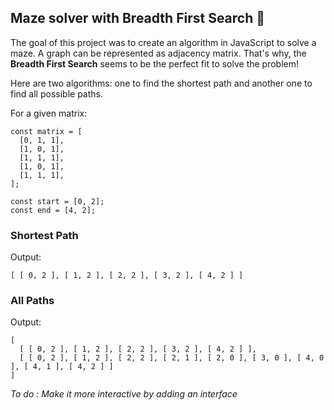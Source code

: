 ## Maze solver with Breadth First Search 🐍

The goal of this project was to create an algorithm in JavaScript to solve a maze. A graph can be represented as adjacency matrix. That's why, the **Breadth First Search** seems to be the perfect fit to solve the problem!

Here are two algorithms: one to find the shortest path and another one to find all possible paths.

For a given matrix:

```
const matrix = [
  [0, 1, 1],
  [1, 0, 1],
  [1, 1, 1],
  [1, 0, 1],
  [1, 1, 1],
];

const start = [0, 2];
const end = [4, 2];
```

### Shortest Path

Output:

```
[ [ 0, 2 ], [ 1, 2 ], [ 2, 2 ], [ 3, 2 ], [ 4, 2 ] ]
```

### All Paths

Output:

```
[
  [ [ 0, 2 ], [ 1, 2 ], [ 2, 2 ], [ 3, 2 ], [ 4, 2 ] ],
  [ [ 0, 2 ], [ 1, 2 ], [ 2, 2 ], [ 2, 1 ], [ 2, 0 ], [ 3, 0 ], [ 4, 0 ], [ 4, 1 ], [ 4, 2 ] ]
]
```

_To do : Make it more interactive by adding an interface_
